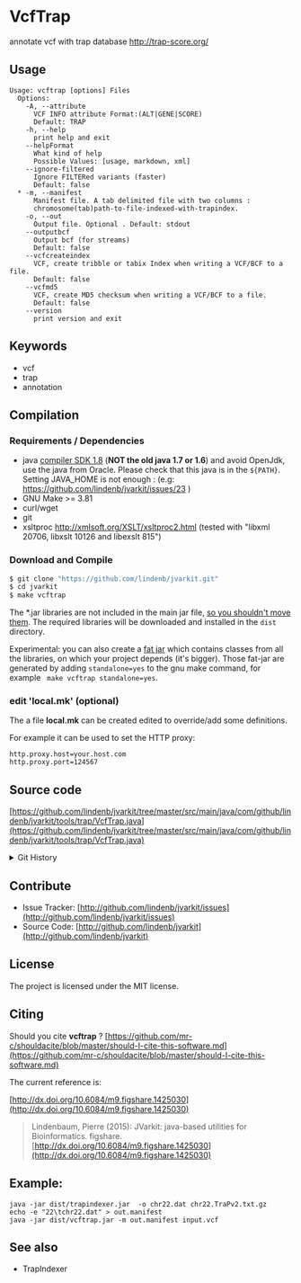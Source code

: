 # VcfTrap

annotate vcf with trap database http://trap-score.org/


## Usage

```
Usage: vcftrap [options] Files
  Options:
    -A, --attribute
      VCF INFO attribute Format:(ALT|GENE|SCORE)
      Default: TRAP
    -h, --help
      print help and exit
    --helpFormat
      What kind of help
      Possible Values: [usage, markdown, xml]
    --ignore-filtered
      Ignore FILTERed variants (faster)
      Default: false
  * -m, --manifest
      Manifest file. A tab delimited file with two columns : 
      chromosome(tab)path-to-file-indexed-with-trapindex. 
    -o, --out
      Output file. Optional . Default: stdout
    --outputbcf
      Output bcf (for streams)
      Default: false
    --vcfcreateindex
      VCF, create tribble or tabix Index when writing a VCF/BCF to a file.
      Default: false
    --vcfmd5
      VCF, create MD5 checksum when writing a VCF/BCF to a file.
      Default: false
    --version
      print version and exit

```


## Keywords

 * vcf
 * trap
 * annotation


## Compilation

### Requirements / Dependencies

* java [compiler SDK 1.8](http://www.oracle.com/technetwork/java/index.html) (**NOT the old java 1.7 or 1.6**) and avoid OpenJdk, use the java from Oracle. Please check that this java is in the `${PATH}`. Setting JAVA_HOME is not enough : (e.g: https://github.com/lindenb/jvarkit/issues/23 )
* GNU Make >= 3.81
* curl/wget
* git
* xsltproc http://xmlsoft.org/XSLT/xsltproc2.html (tested with "libxml 20706, libxslt 10126 and libexslt 815")


### Download and Compile

```bash
$ git clone "https://github.com/lindenb/jvarkit.git"
$ cd jvarkit
$ make vcftrap
```

The *.jar libraries are not included in the main jar file, [so you shouldn't move them](https://github.com/lindenb/jvarkit/issues/15#issuecomment-140099011 ).
The required libraries will be downloaded and installed in the `dist` directory.

Experimental: you can also create a [fat jar](https://stackoverflow.com/questions/19150811/) which contains classes from all the libraries, on which your project depends (it's bigger). Those fat-jar are generated by adding `standalone=yes` to the gnu make command, for example ` make vcftrap standalone=yes`.

### edit 'local.mk' (optional)

The a file **local.mk** can be created edited to override/add some definitions.

For example it can be used to set the HTTP proxy:

```
http.proxy.host=your.host.com
http.proxy.port=124567
```
## Source code 

[https://github.com/lindenb/jvarkit/tree/master/src/main/java/com/github/lindenb/jvarkit/tools/trap/VcfTrap.java](https://github.com/lindenb/jvarkit/tree/master/src/main/java/com/github/lindenb/jvarkit/tools/trap/VcfTrap.java)


<details>
<summary>Git History</summary>

```
Tue Nov 7 10:25:46 2017 +0100 ; tools for trap-score.org ; https://github.com/lindenb/jvarkit/commit/54bf01ddbf3594f5a5b4aee149d67604df343af7
Tue Nov 7 10:22:52 2017 +0100 ; tools for trap-score.org ; https://github.com/lindenb/jvarkit/commit/f4229a3e73f1be84e74e1ba3aad3d11fdbdaf541
```

</details>

## Contribute

- Issue Tracker: [http://github.com/lindenb/jvarkit/issues](http://github.com/lindenb/jvarkit/issues)
- Source Code: [http://github.com/lindenb/jvarkit](http://github.com/lindenb/jvarkit)

## License

The project is licensed under the MIT license.

## Citing

Should you cite **vcftrap** ? [https://github.com/mr-c/shouldacite/blob/master/should-I-cite-this-software.md](https://github.com/mr-c/shouldacite/blob/master/should-I-cite-this-software.md)

The current reference is:

[http://dx.doi.org/10.6084/m9.figshare.1425030](http://dx.doi.org/10.6084/m9.figshare.1425030)

> Lindenbaum, Pierre (2015): JVarkit: java-based utilities for Bioinformatics. figshare.
> [http://dx.doi.org/10.6084/m9.figshare.1425030](http://dx.doi.org/10.6084/m9.figshare.1425030)


## Example:

```
java -jar dist/trapindexer.jar  -o chr22.dat chr22.TraPv2.txt.gz
echo -e "22\tchr22.dat" > out.manifest
java -jar dist/vcftrap.jar -m out.manifest input.vcf
```


## See also

* TrapIndexer


